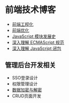 # 前端技术博客

* [前端工程化](https://cengbin.github.io/frontend/1%20%E5%89%8D%E7%AB%AF%E5%B7%A5%E7%A8%8B%E5%8C%96/README.html)
* [前端优化](https://cengbin.github.io/frontend/2%20%E5%89%8D%E7%AB%AF%E4%BC%98%E5%8C%96/README.html)
* [JavaScript 模块发展史](https://cengbin.github.io/frontend/5%20JavaScript%20%E6%A8%A1%E5%9D%97%E5%8F%91%E5%B1%95%E5%8F%B2/README.html)
* [深入理解 ECMAScript 规范](https://cengbin.github.io/frontend/3%20%E6%B7%B1%E5%85%A5%E7%90%86%E8%A7%A3ECMAScript%E8%A7%84%E8%8C%83/README.html)
* [深入理解 JavaScript 闭包](https://cengbin.github.io/frontend/69%20JavaScript%20闭包.html)

## 管理后台开发相关

* SSO登录设计
* 权限管理设计
* [数据加密与解密](https://cengbin.github.io/frontend/frontend/68%20JavaScript常见加密与解密算法/README.html)
* CRUD页面开发
